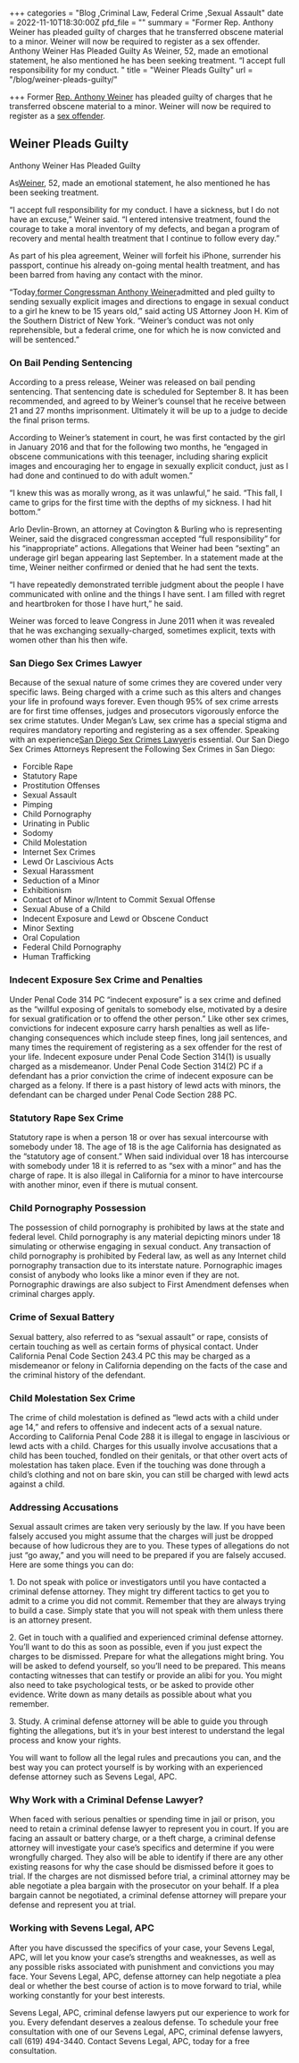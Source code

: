 +++
categories = "Blog ,Criminal Law, Federal Crime ,Sexual Assault"
date = 2022-11-10T18:30:00Z
pfd_file = ""
summary = "Former Rep. Anthony Weiner has pleaded guilty of charges that he transferred obscene material to a minor. Weiner will now be required to register as a sex offender. Anthony Weiner Has Pleaded Guilty As Weiner, 52, made an emotional statement, he also mentioned he has been seeking treatment. “I accept full responsibility for my conduct. "
title = "Weiner Pleads Guilty"
url = "/blog/weiner-pleads-guilty/"

+++
Former [Rep. Anthony Weiner](http://sevenslegal.com/) has pleaded guilty of charges that he transferred obscene material to a minor. Weiner will now be required to register as a [sex offender](http://sevenslegal.com/).

## Weiner Pleads Guilty

Anthony Weiner Has Pleaded Guilty

As[Weiner](http://sevenslegal.com/), 52, made an emotional statement, he also mentioned he has been seeking treatment.

“I accept full responsibility for my conduct. I have a sickness, but I do not have an excuse,” Weiner said. “I entered intensive treatment, found the courage to take a moral inventory of my defects, and began a program of recovery and mental health treatment that I continue to follow every day.”

As part of his plea agreement, Weiner will forfeit his iPhone, surrender his passport, continue his already on-going mental health treatment, and has been barred from having any contact with the minor.

“Today,[former Congressman Anthony Weiner](http://sevenslegal.com/)admitted and pled guilty to sending sexually explicit images and directions to engage in sexual conduct to a girl he knew to be 15 years old,” said acting US Attorney Joon H. Kim of the Southern District of New York. “Weiner’s conduct was not only reprehensible, but a federal crime, one for which he is now convicted and will be sentenced.”

### On Bail Pending Sentencing

According to a press release, Weiner was released on bail pending sentencing. That sentencing date is scheduled for September 8. It has been recommended, and agreed to by Weiner’s counsel that he receive between 21 and 27 months imprisonment. Ultimately it will be up to a judge to decide the final prison terms.

According to Weiner’s statement in court, he was first contacted by the girl in January 2016 and that for the following two months, he “engaged in obscene communications with this teenager, including sharing explicit images and encouraging her to engage in sexually explicit conduct, just as I had done and continued to do with adult women.”

“I knew this was as morally wrong, as it was unlawful,” he said. “This fall, I came to grips for the first time with the depths of my sickness. I had hit bottom.”

Arlo Devlin-Brown, an attorney at Covington & Burling who is representing Weiner, said the disgraced congressman accepted “full responsibility” for his “inappropriate” actions. Allegations that Weiner had been “sexting” an underage girl began appearing last September. In a statement made at the time, Weiner neither confirmed or denied that he had sent the texts.

“I have repeatedly demonstrated terrible judgment about the people I have communicated with online and the things I have sent. I am filled with regret and heartbroken for those I have hurt,” he said.

Weiner was forced to leave Congress in June 2011 when it was revealed that he was exchanging sexually-charged, sometimes explicit, texts with women other than his then wife.

### San Diego Sex Crimes Lawyer

Because of the sexual nature of some crimes they are covered under very specific laws. Being charged with a crime such as this alters and changes your life in profound ways forever. Even though 95% of sex crime arrests are for first time offenses, judges and prosecutors vigorously enforce the sex crime statutes. Under Megan’s Law, sex crime has a special stigma and requires mandatory reporting and registering as a sex offender. Speaking with an experience[San Diego Sex Crimes Lawyer](http://sevenslegal.com/)is essential. Our San Diego Sex Crimes Attorneys Represent the Following Sex Crimes in San Diego:

* Forcible Rape
* Statutory Rape
* Prostitution Offenses
* Sexual Assault
* Pimping
* Child Pornography
* Urinating in Public
* Sodomy
* Child Molestation
* Internet Sex Crimes
* Lewd Or Lascivious Acts
* Sexual Harassment
* Seduction of a Minor
* Exhibitionism
* Contact of Minor w/Intent to Commit Sexual Offense
* Sexual Abuse of a Child
* Indecent Exposure and Lewd or Obscene Conduct
* Minor Sexting
* Oral Copulation
* Federal Child Pornography
* Human Trafficking

### Indecent Exposure Sex Crime and Penalties

Under Penal Code 314 PC “indecent exposure” is a sex crime and defined as the “willful exposing of genitals to somebody else, motivated by a desire for sexual gratification or to offend the other person.” Like other sex crimes, convictions for indecent exposure carry harsh penalties as well as life-changing consequences which include steep fines, long jail sentences, and many times the requirement of registering as a sex offender for the rest of your life. Indecent exposure under Penal Code Section 314(1) is usually charged as a misdemeanor. Under Penal Code Section 314(2) PC if a defendant has a prior conviction the crime of indecent exposure can be charged as a felony. If there is a past history of lewd acts with minors, the defendant can be charged under Penal Code Section 288 PC.

### Statutory Rape Sex Crime

Statutory rape is when a person 18 or over has sexual intercourse with somebody under 18. The age of 18 is the age California has designated as the “statutory age of consent.” When said individual over 18 has intercourse with somebody under 18 it is referred to as “sex with a minor” and has the charge of rape. It is also illegal in California for a minor to have intercourse with another minor, even if there is mutual consent.

### Child Pornography Possession

The possession of child pornography is prohibited by laws at the state and federal level. Child pornography is any material depicting minors under 18 simulating or otherwise engaging in sexual conduct. Any transaction of child pornography is prohibited by Federal law, as well as any Internet child pornography transaction due to its interstate nature. Pornographic images consist of anybody who looks like a minor even if they are not. Pornographic drawings are also subject to First Amendment defenses when criminal charges apply.

### Crime of Sexual Battery

Sexual battery, also referred to as “sexual assault” or rape, consists of certain touching as well as certain forms of physical contact. Under California Penal Code Section 243.4 PC this may be charged as a misdemeanor or felony in California depending on the facts of the case and the criminal history of the defendant.

### Child Molestation Sex Crime

The crime of child molestation is defined as “lewd acts with a child under age 14,” and refers to offensive and indecent acts of a sexual nature. According to California Penal Code 288 it is illegal to engage in lascivious or lewd acts with a child. Charges for this usually involve accusations that a child has been touched, fondled on their genitals, or that other overt acts of molestation has taken place. Even if the touching was done through a child’s clothing and not on bare skin, you can still be charged with lewd acts against a child.

### Addressing Accusations

Sexual assault crimes are taken very seriously by the law. If you have been falsely accused you might assume that the charges will just be dropped because of how ludicrous they are to you. These types of allegations do not just “go away,” and you will need to be prepared if you are falsely accused. Here are some things you can do:

1\. Do not speak with police or investigators until you have contacted a criminal defense attorney. They might try different tactics to get you to admit to a crime you did not commit. Remember that they are always trying to build a case. Simply state that you will not speak with them unless there is an attorney present.

2\. Get in touch with a qualified and experienced criminal defense attorney. You’ll want to do this as soon as possible, even if you just expect the charges to be dismissed. Prepare for what the allegations might bring. You will be asked to defend yourself, so you’ll need to be prepared. This means contacting witnesses that can testify or provide an alibi for you. You might also need to take psychological tests, or be asked to provide other evidence. Write down as many details as possible about what you remember.

3\. Study. A criminal defense attorney will be able to guide you through fighting the allegations, but it’s in your best interest to understand the legal process and know your rights.

You will want to follow all the legal rules and precautions you can, and the best way you can protect yourself is by working with an experienced defense attorney such as Sevens Legal, APC.

### Why Work with a Criminal Defense Lawyer?

When faced with serious penalties or spending time in jail or prison, you need to retain a criminal defense lawyer to represent you in court. If you are facing an assault or battery charge, or a theft charge, a criminal defense attorney will investigate your case’s specifics and determine if you were wrongfully charged. They also will be able to identify if there are any other existing reasons for why the case should be dismissed before it goes to trial. If the charges are not dismissed before trial, a criminal attorney may be able negotiate a plea bargain with the prosecutor on your behalf. If a plea bargain cannot be negotiated, a criminal defense attorney will prepare your defense and represent you at trial.

### Working with Sevens Legal, APC

After you have discussed the specifics of your case, your Sevens Legal, APC, will let you know your case’s strengths and weaknesses, as well as any possible risks associated with punishment and convictions you may face. Your Sevens Legal, APC, defense attorney can help negotiate a plea deal or whether the best course of action is to move forward to trial, while working constantly for your best interests.

Sevens Legal, APC, criminal defense lawyers put our experience to work for you. Every defendant deserves a zealous defense. To schedule your free consultation with one of our Sevens Legal, APC, criminal defense lawyers, call (619) 494-3440. Contact Sevens Legal, APC, today for a free consultation.
